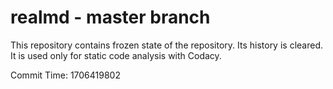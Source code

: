 # realmd - master branch

This repository contains frozen state of the repository.
Its history is cleared. It is used only for static code
analysis with Codacy.

Commit Time: 1706419802